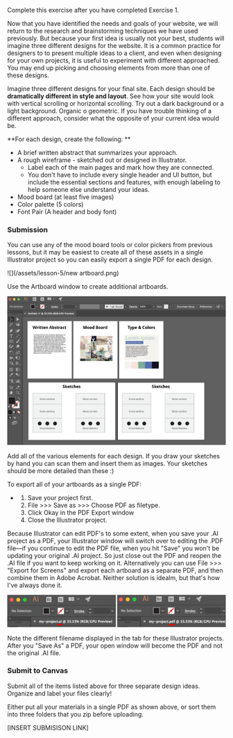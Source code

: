 Complete this exercise after you have completed Exercise 1.

Now that you have identified the needs and goals of your website, we will return to the research and brainstorming techniques we have used previously. But because your first idea is usually not your best, students will imagine three different designs for the website. It is a common practice for designers to to present multiple ideas to a client, and even when designing for your own projects, it is useful to experiment with different approached. You may end up picking and choosing elements from more than one of these designs.

Imagine three different designs for your final site. Each design should be **dramatically different in style and layout**. See how your site would look with vertical scrolling or horizontal scrolling. Try out a dark background or a light background. Organic o geometric. If you have trouble thinking of a different approach, consider what the opposite of your current idea would be.

**For each design, create the following: **

* A brief written abstract that summarizes your approach.
* A rough wireframe - sketched out or designed in Illustrator. 
  * Label each of the main pages and mark how they are connected.
  * You don't have to include every single header and UI button, but include the essential sections and features, with enough labeling to help someone else understand your ideas.
* Mood board \(at least five images\)
* Color palette \(5 colors\)
* Font Pair \(A header and body font\)

### Submission

You can use any of the mood board tools or color pickers from previous lessons, but it may be easiest to create all of these assets in a single Illustrator project so you can easily export a single PDF for each design.

![](/assets/lesson-5/new artboard.png)

Use the Artboard window to create additional artboards.

![](/assets/lesson-5/artboard-mockups.png)

Add all of the various elements for each design. If you draw your sketches by hand you can scan them and insert them as images. Your sketches should be more detailed than these :\)

To export all of your artboards as a single PDF:

* 1. Save your project first.
  2. File &gt;&gt;&gt; Save as &gt;&gt;&gt; Choose PDF as filetype. 
  3. Click Okay in the PDF Export window
  4. Close the Illustrator project.

Because Illustrator can edit PDF's to some extent, when you save your .AI project as a PDF, your Illustrator window will switch over to editing the .PDF file—if you continue to edit the PDF file, when you hit "Save" you won't be updating your original .AI project. So just close out the PDF and reopen the .AI file if you want to keep working on it. Alternatively you can use File &gt;&gt;&gt; "Export for Screens" and export each artboard as a separate PDF, and then combine them in Adobe Acrobat. Neither solution is idealm, but that's how I've always done it.

![](/assets/lesson-5/illustrator-file-type-warning.jpg)

Note the different filename displayed in the tab for these Illustrator projects. After you "Save As" a PDF, your open window will become the PDF and not the original .AI file.



### Submit to Canvas

Submit all of the items listed above for three separate design ideas. Organize and label your files clearly! 

Either put all your materials in a single PDF as shown above, or sort them into three folders that you zip before uploading. 

\[INSERT SUBMISISON LINK\]




